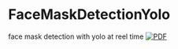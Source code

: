 # FaceMaskDetectionYolo
face mask detection with yolo at  reel time
[![PDF](https://img.shields.io/badge/View-PDF-red)](https://github.com/hmyrcmn/FaceMaskDetectionYolo/blob/main/NEDEN%20YOLOv8%20TERC%C4%B0H%20ED%C4%B0LD%C4%B0.pdf
)
